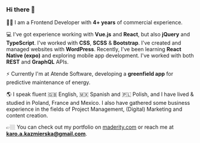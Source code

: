 ### Hi there 👋

👩‍💻 I am a Frontend Developer with **4+ years** of commercial experience. 

💻 I've got experience working with **Vue.js** and **React**, but also **jQuery** and **TypeScript**. I've worked with **CSS**, **SCSS** & **Bootstrap**. I've created and managed websites with **WordPress**. Recently, I've been learning **React Native (expo)** and exploring mobile app development. I've worked with both **REST** and **GraphQL** APIs. 

⚡️ Currently I'm at Atende Software, developing a **greenfield app** for predictive maintenance of energy.

🌎 I speak fluent 🇬🇧 English, 🇲🇽 Spanish and 🇵🇱 Polish, and I have lived & studied in Poland, France and Mexico. I also have gathered some business experience in the fields of Project Management, (Digital) Marketing and content creation. 

👉🏼 You can check out my portfolio on [maderity.com](https://maderity.com/) or reach me at **karo.a.kazmierska@gmail.com**.

<!--
**karolinakazmierska/karolinakazmierska** is a ✨ _special_ ✨ repository because its `README.md` (this file) appears on your GitHub profile.

Here are some ideas to get you started:

- 🔭 I’m currently working on ...
- 🌱 I’m currently learning ...
- 👯 I’m looking to collaborate on ...
- 🤔 I’m looking for help with ...
- 💬 Ask me about ...
- 📫 How to reach me: ...
- 😄 Pronouns: ...
- ⚡ Fun fact: ...
-->
